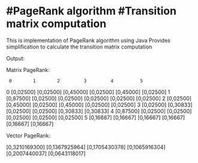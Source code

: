 #PageRank algorithm
#Transition matrix computation
================================

This is implementation of PageRank algorithm using Java
Provides simplification to calculate the transition matrix computation

Output:


Matrix PageRank: 

     0        1        2         3         4          5     
0  [0,02500] [0,02500] [0,45000] [0,02500] [0,45000] [0,02500] 
1  [0,87500] [0,02500] [0,02500] [0,02500] [0,02500] [0,02500] 
2  [0,02500] [0,45000] [0,02500] [0,45000] [0,02500] [0,02500] 
3  [0,02500] [0,30833] [0,02500] [0,02500] [0,30833] [0,30833] 
4  [0,87500] [0,02500] [0,02500] [0,02500] [0,02500] [0,02500] 
5  [0,16667] [0,16667] [0,16667] [0,16667] [0,16667] [0,16667] 


Vector PageRank: 

[0,3210169300] 
[0,1367925964] 
[0,1705430378] 
[0,1065916304] 
[0,2007440037] 
[0,0643118017] 
